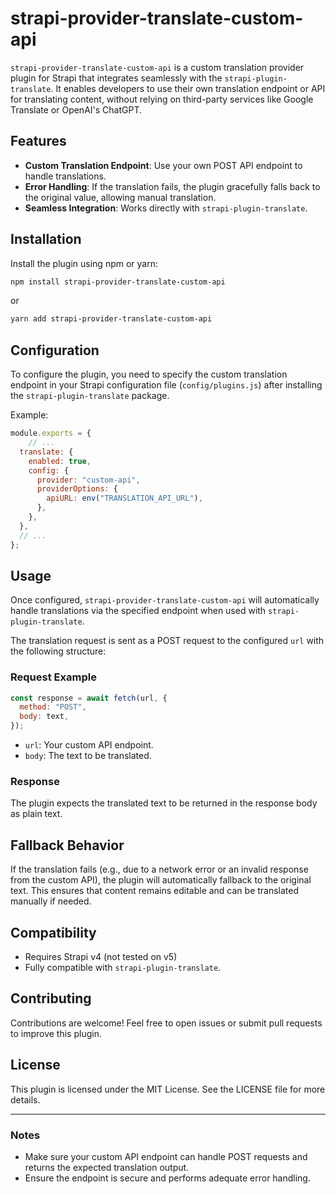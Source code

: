 # strapi-provider-translate-custom-api

`strapi-provider-translate-custom-api` is a custom translation provider plugin for Strapi that integrates seamlessly with the `strapi-plugin-translate`. It enables developers to use their own translation endpoint or API for translating content, without relying on third-party services like Google Translate or OpenAI's ChatGPT.

## Features

- **Custom Translation Endpoint**: Use your own POST API endpoint to handle translations.
- **Error Handling**: If the translation fails, the plugin gracefully falls back to the original value, allowing manual translation.
- **Seamless Integration**: Works directly with `strapi-plugin-translate`.

## Installation

Install the plugin using npm or yarn:

```bash
npm install strapi-provider-translate-custom-api
```

or

```bash
yarn add strapi-provider-translate-custom-api
```

## Configuration

To configure the plugin, you need to specify the custom translation endpoint in your Strapi configuration file (`config/plugins.js`) after installing the `strapi-plugin-translate` package.

Example:

```javascript
module.exports = {
    // ...
  translate: {
    enabled: true,
    config: {
      provider: "custom-api",
      providerOptions: {
        apiURL: env("TRANSLATION_API_URL"),
      },
    },
  },
  // ...
};
```

## Usage

Once configured, `strapi-provider-translate-custom-api` will automatically handle translations via the specified endpoint when used with `strapi-plugin-translate`.

The translation request is sent as a POST request to the configured `url` with the following structure:

### Request Example

```javascript
const response = await fetch(url, {
  method: "POST",
  body: text,
});
```

- `url`: Your custom API endpoint.
- `body`: The text to be translated.

### Response

The plugin expects the translated text to be returned in the response body as plain text.

## Fallback Behavior

If the translation fails (e.g., due to a network error or an invalid response from the custom API), the plugin will automatically fallback to the original text. This ensures that content remains editable and can be translated manually if needed.

## Compatibility

- Requires Strapi v4 (not tested on v5)
- Fully compatible with `strapi-plugin-translate`.

## Contributing

Contributions are welcome! Feel free to open issues or submit pull requests to improve this plugin.

## License

This plugin is licensed under the MIT License. See the LICENSE file for more details.

---

### Notes

- Make sure your custom API endpoint can handle POST requests and returns the expected translation output.
- Ensure the endpoint is secure and performs adequate error handling.

